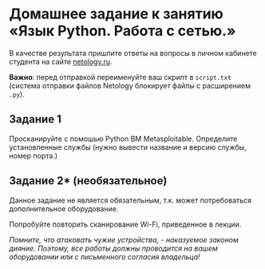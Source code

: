 
# Домашнее задание к занятию «Язык Python. Работа с сетью.»

В качестве результата пришлите ответы на вопросы в личном кабинете студента на сайте [netology.ru](https://netology.ru/).

**Важно**: перед отправкой переименуйте ваш скрипт в `script.txt` (система отправки файлов Netology блокирует файлы с расширением `.py`).



## Задание 1

Просканируйте с помошью Python ВМ Metasploitable. Определите установленные службы (нужно вывести название и версию службы, номер порта.)

## Задание 2* (необязательное)

Данное задание не является обязательным, т.к. может потребоваться дополнительное оборудование.

Попробуйте повторить сканирование Wi-Fi, приведенное в лекции.

*Помните, что атаковать чужие устройства, - наказуемое законом дияние. Поэтому, все работы должны проводится на вашем оборудовании или с письменного согласия владельца!*
